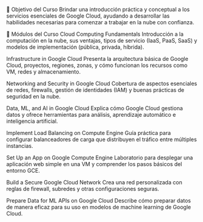 🎯 Objetivo del Curso
Brindar una introducción práctica y conceptual a los servicios esenciales de Google Cloud, ayudando a desarrollar las habilidades necesarias para comenzar a trabajar en la nube con confianza.

🧩 Módulos del Curso
Cloud Computing Fundamentals
Introducción a la computación en la nube, sus ventajas, tipos de servicio (IaaS, PaaS, SaaS) y modelos de implementación (pública, privada, híbrida).

Infrastructure in Google Cloud
Presenta la arquitectura básica de Google Cloud, proyectos, regiones, zonas, y cómo funcionan los recursos como VM, redes y almacenamiento.

Networking and Security in Google Cloud
Cobertura de aspectos esenciales de redes, firewalls, gestión de identidades (IAM) y buenas prácticas de seguridad en la nube.

Data, ML, and AI in Google Cloud
Explica cómo Google Cloud gestiona datos y ofrece herramientas para análisis, aprendizaje automático e inteligencia artificial.

Implement Load Balancing on Compute Engine
Guía práctica para configurar balanceadores de carga que distribuyen el tráfico entre múltiples instancias.

Set Up an App on Google Compute Engine
Laboratorio para desplegar una aplicación web simple en una VM y comprender los pasos básicos del entorno GCE.

Build a Secure Google Cloud Network
Crea una red personalizada con reglas de firewall, subredes y otras configuraciones seguras.

Prepare Data for ML APIs on Google Cloud
Describe cómo preparar datos de manera eficaz para su uso en modelos de machine learning de Google Cloud.